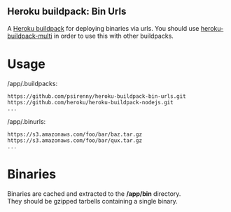 Heroku buildpack: Bin Urls
-------------------------

A [Heroku buildpack](http://devcenter.heroku.com/articles/buildpacks) for deploying binaries via urls.
You should use [heroku-buildpack-multi](https://github.com/ddollar/heroku-buildpack-multi) in order to use this with other buildpacks.

Usage
=====

/app/.buildpacks:

    https://github.com/psirenny/heroku-buildpack-bin-urls.git
    https://github.com/heroku/heroku-buildpack-nodejs.git
    ...

/app/.binurls:

    https://s3.amazonaws.com/foo/bar/baz.tar.gz
    https://s3.amazonaws.com/foo/bar/qux.tar.gz
    ...

Binaries
========

Binaries are cached and extracted to the **/app/bin** directory.  
They should be gzipped tarbells containing a single binary.

